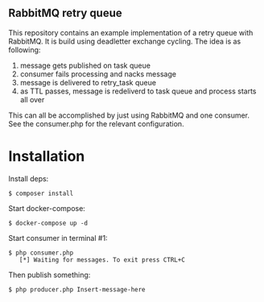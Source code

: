 RabbitMQ retry queue
--------------------

This repository contains an example implementation of a retry queue with RabbitMQ. It is build using deadletter
exchange cycling. The idea is as following:

1. message gets published on task queue
2. consumer fails processing and nacks message
3. message is delivered to retry_task queue
4. as TTL passes, message is redeliverd to task queue and process starts all over

This can all be accomplished by just using RabbitMQ and one consumer. See the consumer.php for the relevant configuration.

# Installation

Install deps:

    $ composer install
    
Start docker-compose:
    
    $ docker-compose up -d
    
Start consumer in terminal #1:

    $ php consumer.php
       [*] Waiting for messages. To exit press CTRL+C

Then publish something:

    $ php producer.php Insert-message-here
